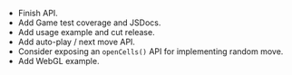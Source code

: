 - Finish API.
- Add Game test coverage and JSDocs.
- Add usage example and cut release.
- Add auto-play / next move API.
- Consider exposing an `openCells()` API for implementing random move.
- Add WebGL example.
